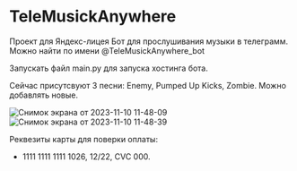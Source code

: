 # TeleMusickAnywhere

Проект для Яндекс-лицея
Бот для прослушивания музыки в телеграмм. Можно найти по имени @TeleMusickAnywhere_bot

Запускать файл main.py для запуска хостинга бота.

Сейчас присутсвуют 3 песни: Enemy, Pumped Up Kicks, Zombie. Можно добавлять новые.

![Снимок экрана от 2023-11-10 11-48-09](https://github.com/4-pm/TeleMusickAnywhere/assets/80410524/7ef8cb37-64e0-48da-a1fb-cbe352f14f31)
![Снимок экрана от 2023-11-10 11-48-39](https://github.com/4-pm/TeleMusickAnywhere/assets/80410524/90721c90-ec93-40ef-896c-5ececff500e1)



Реквезиты карты для поверки оплаты:
- 1111 1111 1111 1026, 12/22, CVC 000.
